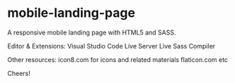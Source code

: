 # mobile-landing-page
A responsive mobile landing page with HTML5 and SASS.

Editor & Extensions:
Visual Studio Code
Live Server
Live Sass Compiler

Other resources:
icon8.com for icons and related materials
flaticon.com
etc

Cheers!
